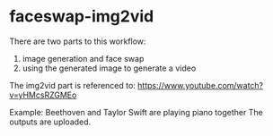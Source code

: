 # faceswap-img2vid

There are two parts to this workflow: 
1. image generation and face swap
2. using the generated image to generate a video

The img2vid part is referenced to: https://www.youtube.com/watch?v=yHMcsRZGMEo

Example: Beethoven and Taylor Swift are playing piano together
The outputs are uploaded.
